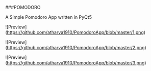 ###POMODORO

A Simple Pomodoro App written in PyQt5 


![Preview] (https://github.com/atharva1910/PomodoroApp/blob/master/1.png)


![Preview] (https://github.com/atharva1910/PomodoroApp/blob/master/2.png)


![Preview] (https://github.com/atharva1910/PomodoroApp/blob/master/3.png)
